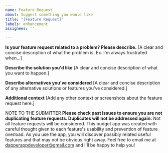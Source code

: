 ```yaml
---
name: Feature Request
about: Suggest something you would like
title: "[Feature Request]"
labels: enhancement
assignees: ''

---
```


**Is your feature request related to a problem? Please describe.**
[A clear and concise description of what the problem is. Ex. I'm always frustrated when...]

**Describe the solution you'd like**
[A clear and concise description of what you want to happen.]

**Describe alternatives you've considered**
[A clear and concise description of any alternative solutions or features you've considered.]

**Additional context**
[Add any other context or screenshots about the feature request here.]

NOTE TO THE SUBMITTER
**Please check past issues to ensure you are not duplicating feature requests. Duplicates will not be addressed again.**
Not all feature requests will be considered. This budget app was created with careful thought given to each feature's usability and prevention of feature overload. As you use the app, you will discover possibly related useful features and that may not be obvious right away. 
Feel free to email me at dapperappdeveloper@gmail.com and I'll be happy to help you!
